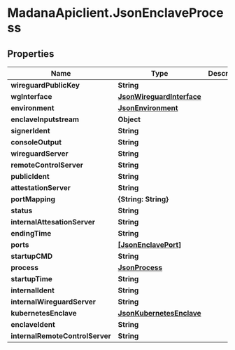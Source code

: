 # MadanaApiclient.JsonEnclaveProcess

## Properties

Name | Type | Description | Notes
------------ | ------------- | ------------- | -------------
**wireguardPublicKey** | **String** |  | [optional] 
**wgInterface** | [**JsonWireguardInterface**](JsonWireguardInterface.md) |  | [optional] 
**environment** | [**JsonEnvironment**](JsonEnvironment.md) |  | [optional] 
**enclaveInputstream** | **Object** |  | [optional] 
**signerIdent** | **String** |  | [optional] 
**consoleOutput** | **String** |  | [optional] 
**wireguardServer** | **String** |  | [optional] 
**remoteControlServer** | **String** |  | [optional] 
**publicIdent** | **String** |  | [optional] 
**attestationServer** | **String** |  | [optional] 
**portMapping** | **{String: String}** |  | [optional] 
**status** | **String** |  | [optional] 
**internalAttesationServer** | **String** |  | [optional] 
**endingTime** | **String** |  | [optional] 
**ports** | [**[JsonEnclavePort]**](JsonEnclavePort.md) |  | [optional] 
**startupCMD** | **String** |  | [optional] 
**process** | [**JsonProcess**](JsonProcess.md) |  | [optional] 
**startupTime** | **String** |  | [optional] 
**internalIdent** | **String** |  | [optional] 
**internalWireguardServer** | **String** |  | [optional] 
**kubernetesEnclave** | [**JsonKubernetesEnclave**](JsonKubernetesEnclave.md) |  | [optional] 
**enclaveIdent** | **String** |  | [optional] 
**internalRemoteControlServer** | **String** |  | [optional] 


